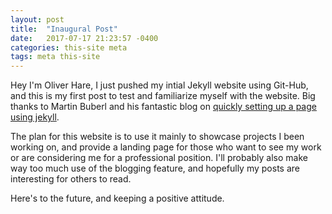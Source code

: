 ```yaml
---
layout: post
title:  "Inaugural Post"
date:   2017-07-17 21:23:57 -0400
categories: this-site meta
tags: meta this-site
---
```

Hey I'm Oliver Hare, I just pushed my intial Jekyll website using Git-Hub, and this is my first post to test and familiarize myself with the website. Big thanks to Martin Buberl and his fantastic blog on [quickly setting up a page using jekyll][martinbuberl-tutorial].

The plan for this website is to use it mainly to showcase projects I been working on, and provide a landing page for those who want to see my work or are considering me for a professional position. I'll probably also make way too much use of the blogging feature, and hopefully my posts are interesting for others to read.

Here's to the future, and keeping a positive attitude.

[martinbuberl-tutorial]: https://martinbuberl.com/blog/setup-jekyll-on-windows-and-host-it-on-github-pages/
